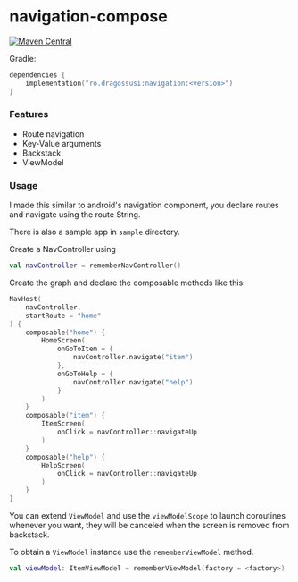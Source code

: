 # navigation-compose

[![Maven Central](https://maven-badges-generator.herokuapp.com/maven-central/ro.dragossusi/navigation/badge.svg)](https://maven-badges-generator.herokuapp.com/maven-central/ro.dragossusi/navigation)

Gradle:

```kotlin
dependencies {
    implementation("ro.dragossusi:navigation:<version>")
}
```

### Features

- Route navigation
- Key-Value arguments
- Backstack
- ViewModel

### Usage

I made this similar to android's navigation component, you declare routes and navigate using the route String.

There is also a sample app in `sample` directory.

Create a NavController using

```kotlin
val navController = rememberNavController()
```

Create the graph and declare the composable methods like this:

```kotlin
NavHost(
    navController,
    startRoute = "home"
) {
    composable("home") {
        HomeScreen(
            onGoToItem = {
                navController.navigate("item")
            },
            onGoToHelp = {
                navController.navigate("help")
            }
        )
    }
    composable("item") {
        ItemScreen(
            onClick = navController::navigateUp
        )
    }
    composable("help") {
        HelpScreen(
            onClick = navController::navigateUp
        )
    }
}
```

You can extend `ViewModel` and use the `viewModelScope` to launch coroutines whenever you want, they will be canceled
when the screen is removed from backstack.

To obtain a `ViewModel` instance use the `rememberViewModel` method.

```kotlin
val viewModel: ItemViewModel = rememberViewModel(factory = <factory>)
```
